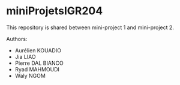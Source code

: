 # miniProjetsIGR204
This repository is shared between mini-project 1 and mini-project 2. 

Authors:
* Aurélien KOUADIO
* Jia LIAO
* Pierre DAL BIANCO
* Ryad MAHMOUDI
* Waly NGOM
